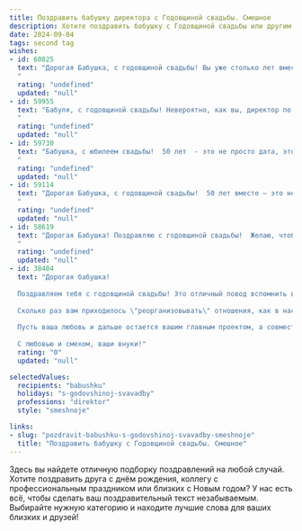 ```yaml
---
title: Поздравить бабушку директора с Годовщиной свадьбы. Смешное
description: Хотите поздравить бабушку с Годовщиной свадьбы или другим праздником? Наш ИИ создаст незабываемое поздравление, а вы обязательно выделитесь среди других.  
date: 2024-09-04
tags: second tag
wishes:
- id: 60825
  text: "Дорогая Бабушка, с годовщиной свадьбы! Вы уже столько лет вместе, что, наверное, даже директорское кресло не такое удобное, как быть рядом с любимым человеком! 😉 Желаю вам еще много счастливых лет, чтобы вы могли продолжать удивлять друг друга, как в первый день знакомства! 🎉
  "
  rating: "undefined"
  updated: "null"
- id: 59955
  text: "Бабуля, с годовщиной свадьбы! Невероятно, как вы, директор по семейному счастью, умудрились продержаться столько лет в этой непростой должности!  Желаем вам, чтобы ваш семейный бизнес процветал и дальше, принося только прибыль - любовь, радость и внуков!
  "
  rating: "undefined"
  updated: "null"
- id: 59730
  text: "Бабушка, с юбилеем свадьбы!  50 лет  - это не просто дата, это  целый век  любви,  терпения и, конечно же, мастерства в управлении домашним бизнесом.  Ты  -  директор семейной корпорации,  за эти годы выстроила  империю  из любви,  уютных  вечеров и внуков.   Желаю  тебе  еще  столько же   лет   счастливой  жизни  и   чтобы   твои   акционеры —   внуки   —  всегда   приносили   только   радость.
  "
  rating: "undefined"
  updated: "null"
- id: 59114
  text: "Дорогая Бабушка, с годовщиной свадьбы!  50 лет вместе – это не просто юбилей, это свидетельство того, что ты сумела не только не потерять голову, но и до сих пор управлять директором без единой жалобы! 😉  Желаю вам, как и прежде,  любви,  гармонии и  новых (и не очень) приключений!
  "
  rating: "undefined"
  updated: "null"
- id: 58619
  text: "Дорогая Бабушка! Поздравляю с годовщиной свадьбы!  Желаю, чтобы ваша любовь была крепче, чем старые советские диваны, а семейный бюджет –  прочнее, чем директорский сейф! 🥳
  "
  rating: "undefined"
  updated: "null"
- id: 38404
  text: "Дорогая бабушка!
  
  Поздравляем тебя с годовщиной свадьбы! Это отличный повод вспомнить все те годы, когда вы с дедом покоряли вершины совместной жизни, как директора на логистическом семинаре!
  
  Сколько раз вам приходилось \"реорганизовывать\" отношения, как в настоящем бизнесе, чтобы достичь желаемого результата! И где бы вы ни находились, всегда находили оптимальные решения — и сегодня вы показываете нам, как эффективно управлять семейным бюджетом и запасами варенья.
  
  Пусть ваша любовь и дальше остается вашим главным проектом, а совместные идеи взлетают, как хорошая презентация на важной встрече! Желаем вам новых \"инновационных\" идей, незабываемых моментов и, конечно же, здоровья, чтобы еще много лет праздновать ваши достижения вместе!
  
  С любовью и смехом, ваши внуки!"
  rating: "0"
  updated: "null"

selectedValues:
  recipients: "babushku"
  holidays: "s-godovshinoj-svavadby"
  professions: "direktor"
  style: "smeshnoje"

links:
- slug: "pozdravit-babushku-s-godovshinoj-svavadby-smeshnoje"
  title: "Поздравить бабушку с Годовщиной свадьбы. Смешное"
---
```


Здесь вы найдете отличную подборку поздравлений на любой случай. 
Хотите поздравить друга с днём рождения, коллегу с профессиональным праздником или близких с Новым годом? У нас есть всё, чтобы сделать ваш поздравительный текст незабываемым. Выбирайте нужную категорию и находите лучшие слова для ваших близких и друзей!
